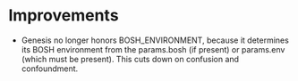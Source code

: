 # Improvements

- Genesis no longer honors BOSH_ENVIRONMENT, because it determines
  its BOSH environment from the params.bosh (if present) or
  params.env (which must be present).  This cuts down on confusion
  and confoundment.
